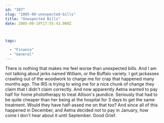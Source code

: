 ```yaml
---
id: "307"
slug: "2005-09-unexpected-bills"
title: "Unexpected Bills"
date: 2005-09-19T17:55:43.000Z



tags:

  - "Finance"
  - "General"
---
```

<div class="sqs-html-content">
  <p>There is nothing that makes me feel worse than unexpected bills.  And I am not talking about jerks named William, or the Buffalo variety.  I got jackasses crawling out of the woodwork to charge me for crap that happened many months ago.  The IRS is trying to wing me for a nice chunk of change they claim that I didn't claim correctly.  And now apparently Aetna wanted to pay half for home phototherapy to treat Allison's jaundice.  Seriously that had to be quite cheaper than her being at the hospital for 3 days to get the same treatment.  Would they have half-assed me on that too?  And since all of this happened in December, and Aetna decided not to pay in January, how come I don't hear about it until September.
Good Grief.</p>
</div>
